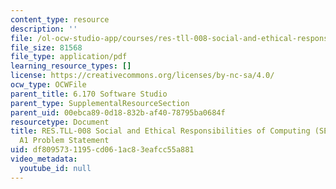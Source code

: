 ```yaml
---
content_type: resource
description: ''
file: /ol-ocw-studio-app/courses/res-tll-008-social-and-ethical-responsibilities-of-computing-serc-fall-2021/df8095731195cd061ac83eafcc55a881_MITRESTLL-008F21-6170hw1.pdf
file_size: 81568
file_type: application/pdf
learning_resource_types: []
license: https://creativecommons.org/licenses/by-nc-sa/4.0/
ocw_type: OCWFile
parent_title: 6.170 Software Studio
parent_type: SupplementalResourceSection
parent_uid: 00ebca89-0d18-832b-af40-78795ba0684f
resourcetype: Document
title: RES.TLL-008 Social and Ethical Responsibilities of Computing (SERC), 6.170
  A1 Problem Statement
uid: df809573-1195-cd06-1ac8-3eafcc55a881
video_metadata:
  youtube_id: null
---
```

